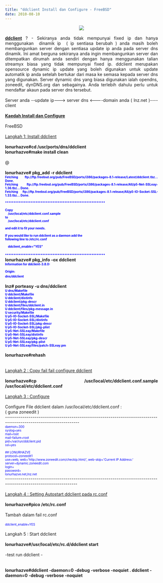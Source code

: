 ```yaml
---
title: "ddclient Install dan Configure - FreeBSD"
date: 2010-08-10
---
```

<div style="text-align: justify;">
<div class="separator" style="clear: both; text-align: center;">
<a href="https://blogger.googleusercontent.com/img/b/R29vZ2xl/AVvXsEihRoY_IaTMo59E0JWYcA5YYQPWAFMHOJC1T3hi3e5neP1Cs5SigfUBDSw4mxJqDHSmvNXdPnpqJV48tm744fhrioFfw2jWX6UXClPBs7Q2O-EC6tKXUpMFDyrmYKrkyZbqe4awyHWCVg/s1600/beastie.png" imageanchor="1" style="margin-left: 1em; margin-right: 1em;"><img border="0" src="https://blogger.googleusercontent.com/img/b/R29vZ2xl/AVvXsEihRoY_IaTMo59E0JWYcA5YYQPWAFMHOJC1T3hi3e5neP1Cs5SigfUBDSw4mxJqDHSmvNXdPnpqJV48tm744fhrioFfw2jWX6UXClPBs7Q2O-EC6tKXUpMFDyrmYKrkyZbqe4awyHWCVg/s1600/beastie.png" /></a></div>
<br />
<b><u>ddclient</u></b> ? - Sekiranya anda tidak mempunyai fixed ip dan hanya menggunakan&nbsp; dinamik ip&nbsp; ( ip sentiasa berubah ) anda masih boleh membangunkan server dengan sentiasa update ip anda pada server dns dinamik. Ini amat berguna sekiranya anda ingin membangunkan server dan ditempatkan dirumah anda sendiri dengan hanya menggunakan talian streamyx biasa yang tidak mempunyai fixed ip. ddclient merupakan opensource dynamic ip update yang boleh digunakan untuk update automatik ip anda setelah bertukar dari masa ke semasa kepada server dns yang digunakan. Server dynamic dns yang biasa digunakan ialah opendns, zoneedit, dynDNS.org dan sebagainya. Anda terlebih dahulu perlu untuk mendaftar akaun pada server dns tersebut.</div>
<div style="text-align: justify;">
<br /></div>
<div style="text-align: justify;">
Server anda --update ip---&gt; server dns &lt;----domain anda ( lnz.net )---- client</div>
<div style="text-align: justify;">
</div>
<div style="text-align: justify;">
<br />
<b><u>Kaedah Install dan Configure</u></b></div>
<div style="text-align: justify;">
<br /></div>
<div style="text-align: justify;">
FreeBSD </div>
<div style="text-align: justify;">
<br />
<u>Langkah 1: Install ddclient</u></div>
<div style="text-align: justify;">
<br />
<b>lonurhazve#cd /usr/ports/dns/ddclient </b></div>
<div style="text-align: justify;">
<b>lonurhazve#make install clean</b><br />
<br />
@<b> </b><br />
<br />
<b>lonurhazve# pkg_add -r ddclient</b><br />
<b><span style="color: blue; font-size: x-small;">Fetching ftp://ftp.freebsd.org/pub/FreeBSD/ports/i386/packages-8.1-release/Latest/ddclient.tbz... Done.<br />
Fetching ftp://ftp.freebsd.org/pub/FreeBSD/ports/i386/packages-8.1-release/All/p5-Net-SSLeay-1.36.tbz... Done.<br />
Fetching ftp://ftp.freebsd.org/pub/FreeBSD/ports/i386/packages-8.1-release/All/p5-IO-Socket-SSL-1.33.tbz... Done.<br />
<br />
***********************************************************<br />
<br />
Copy<br />
&nbsp;&nbsp;&nbsp; /usr/local/etc/ddclient.conf.sample<br />
to<br />
&nbsp;&nbsp;&nbsp; /usr/local/etc/ddclient.conf<br />
<br />
and edit it to fit your needs.<br />
<br />
If you would like to run ddclient as a daemon add the<br />
following line to /etc/rc.conf<br />
<br />
&nbsp;&nbsp;&nbsp; ddclient_enable="YES"<br />
<br />
***********************************************************</span>&nbsp;</b><br />
<b>lonurhazve# pkg_info -ox ddclient<br />
<span style="color: blue; font-size: x-small;">Information for ddclient-3.8.0:<br />
<br />
Origin:<br />
dns/ddclient</span>&nbsp;</b><br />
<br />
<b>lnz# porteasy -u dns/ddclient<br />
<span style="color: blue; font-size: x-small;">U dns/Makefile<br />
U ddclient/Makefile<br />
U ddclient/distinfo<br />
U ddclient/pkg-descr<br />
U ddclient/files/ddclient.in<br />
U ddclient/files/pkg-message.in<br />
U security/Makefile<br />
U p5-IO-Socket-SSL/Makefile<br />
U p5-IO-Socket-SSL/distinfo<br />
U p5-IO-Socket-SSL/pkg-descr<br />
U p5-IO-Socket-SSL/pkg-plist<br />
U p5-Net-SSLeay/Makefile<br />
U p5-Net-SSLeay/distinfo<br />
U p5-Net-SSLeay/pkg-descr<br />
U p5-Net-SSLeay/pkg-plist<br />
U p5-Net-SSLeay/files/patch-SSLeay.pm</span></b><br />
<br />
<b>lonurhazve#rehash</b><u><br />
</u></div>
<div style="text-align: justify;">
<u><br />
</u><br />
<u>Langkah 2 : Copy fail fail configure ddclient</u><br />
<br />
<b>lonurhazve#cp /usr/local/etc/ddclient.conf.sample /usr/local/etc/ddclient.conf</b></div>
<div style="text-align: justify;">
<br />
<u>Langkah 3 : Configure</u><br />
<br />
Configure File ddclient dalam /usr/local/etc/ddclient.conf :</div>
<div style="text-align: justify;">
( guna zoneedit )<br />
--------------------------------------------------------------------------------------------------------------------<br />
<div style="color: blue;">
<span style="font-size: x-small;">daemon=300&nbsp;&nbsp;&nbsp;&nbsp;&nbsp;&nbsp;&nbsp;&nbsp;&nbsp;&nbsp;&nbsp;&nbsp;&nbsp;&nbsp;&nbsp;&nbsp;&nbsp;&nbsp;&nbsp;&nbsp;&nbsp;&nbsp;&nbsp;&nbsp;&nbsp;&nbsp;&nbsp;&nbsp;&nbsp;&nbsp;&nbsp;</span></div>
<div style="color: blue;">
<span style="font-size: x-small;">syslog=yes&nbsp;&nbsp;&nbsp;&nbsp;&nbsp;&nbsp;&nbsp;&nbsp;&nbsp;&nbsp;&nbsp;&nbsp;&nbsp;&nbsp;&nbsp;&nbsp;&nbsp;&nbsp;&nbsp;&nbsp;&nbsp;&nbsp;&nbsp;&nbsp;&nbsp;&nbsp;&nbsp;&nbsp;&nbsp;&nbsp;&nbsp;</span></div>
<div style="color: blue;">
<span style="font-size: x-small;">mail=root</span></div>
<div style="color: blue;">
<span style="font-size: x-small;">mail-failure=root <br />
pid=/var/run/ddclient.pid <br />
ssl=yes&nbsp;&nbsp; </span></div>
<div style="color: blue;">
<span style="font-size: x-small;"><br />
</span></div>
</div>
<div style="color: blue; text-align: justify;">
<span style="font-size: x-small;">## LONURHAZVE<br />
protocol=zoneedit1<br />
use=web, web='http://www.zoneedit.com/checkip.html/', web-skip='Current IP Address:'<br />
server=dynamic.zoneedit.com<br />
login=<username-zoneedit-anda><login-akaun><br />
password=<passwd-akaun><passwd-zoneedit-anda><br />
lonurhazve.net,lnz.net &nbsp;&nbsp;&nbsp;&nbsp;&nbsp;&nbsp; </passwd-zoneedit-anda></passwd-akaun></login-akaun></username-zoneedit-anda></span></div>
-------------------------------------------------------------------------------------------------------------------<br />
<br />
<u>Langkah 4 : Setting Autostart ddclient pada rc.conf</u><br />
<br />
<div style="text-align: justify;">
<b>lonurhazve#pico /etc/rc.conf</b><br />
<br />
Tambah dalam fail rc.conf<br />
<br />
<span style="color: blue; font-size: x-small;">ddclient_enable=YES</span><br />
<br /></div>
<div style="text-align: justify;">
Langkah 5 : Start ddclient</div>
<div style="text-align: justify;">
<br />
<b>lonurhazve#/usr/local/etc/rc.d/ddclient start</b></div>
<div style="text-align: justify;">
<br />
-test run ddclient -<br />
<br /></div>
<code class="bash plain"></code><b> </b><br />
<b>lonurhazve#ddclient -daemon=0 -debug -verbose -noquiet . ddclient -daemon=0 -debug -verbose -noquiet</b>
